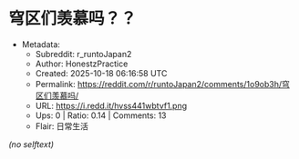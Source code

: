 # 穹区们羡慕吗？？

- Metadata:
  - Subreddit: r_runtoJapan2
  - Author: HonestzPractice
  - Created: 2025-10-18 06:16:58 UTC
  - Permalink: https://reddit.com/r/runtoJapan2/comments/1o9ob3h/穹区们羡慕吗/
  - URL: https://i.redd.it/hvss441wbtvf1.png
  - Ups: 0 | Ratio: 0.14 | Comments: 13
  - Flair: 日常生活

_(no selftext)_
